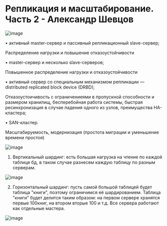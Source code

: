 # Репликация и масштабирование. Часть 2 - Александр Шевцов
![image](https://github.com/aztecprod/Replication-and-Scaling-part2/assets/25949605/0ae841be-fe80-4c99-baff-e5f464c2a436)

•	активный master-сервер и пассивный репликационный slave-сервер;

Распределение нагрузки и повышение отказоустойчивости

•	master-сервер и несколько slave-серверов;

Повышенное распределение нагрузки и отказоустойчивости

•	активный сервер со специальным механизмом репликации — distributed replicated block device (DRBD);

Отказоустоичивость с ограничениеями в пропускной способности и размером хранилищ, бесперебойная работа системы, быстрая ресинхронизация в случае падения одного из узлов, преимущества HA-кластера;

•	SAN-кластер.

Масштабируемость, модернизация (простота миграции и уменьшение времени простоя)


![image](https://github.com/aztecprod/Replication-and-Scaling-part2/assets/25949605/9ea44925-c44e-44e9-b01e-1783e7b566c1)

1)	Вертикальный шардинг: есть большая нагрузка на чтение по каждой таблице бд, в таком случае разнесем каждую таблицу по разным серверам.
	
![image](https://github.com/aztecprod/Replication-and-Scaling-part2/assets/25949605/cc7d4af1-03d1-4b13-86a8-9f7f1bec40e5)

2)	Горизонтальный шардинг: пусть самой большой таблицей будет таблица "книги", поэтому ограничимся её шардированием. Таблица "книги" будет делится таким образом: на первом сервере хранятся первые 100книг, на втором вторые 100 и т.д. Все сервера работают как отдельные мастера.

![image](https://github.com/aztecprod/Replication-and-Scaling-part2/assets/25949605/855d19b9-a8da-4ea9-b8ad-7abb0c481ed9)
